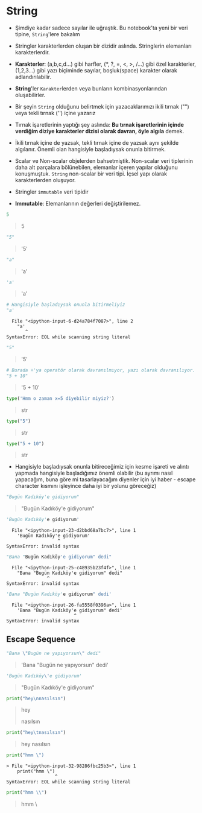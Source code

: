 # String

* Şimdiye kadar sadece sayılar ile uğraştık. Bu notebook'ta yeni bir veri tipine, `String`'lere bakalım

* Stringler karakterlerden oluşan bir dizidir aslında. Stringlerin elemanları karakterlerdir.

* **Karakterler**: (a,b,c,d...) gibi harfler, (*, ?, =, <, >, /...) gibi özel karakterler, (1,2,3...) gibi yazı biçiminde sayılar, boşluk(space) karakter olarak adlandırılabilir. 

* **String**'ler `Karakter`lerden veya bunların kombinasyonlarından oluşabilirler.

* Bir şeyin `String` olduğunu belirtmek için yazacaklarımızı ikili tırnak ("") veya tekli tırnak ('') içine yazarız

* Tırnak işaretlerinin yaptığı şey aslında: **Bu tırnak işaretlerinin içinde verdiğim diziye karakterler dizisi olarak davran, öyle algıla** demek.

* İkili tırnak içine de yazsak, tekli tırnak içine de yazsak aynı şekilde algılanır. Önemli olan hangisiyle başladıysak onunla bitirmek.

* Scalar ve Non-scalar objelerden bahsetmiştik. Non-scalar veri tiplerinin daha alt parçalara bölünebilen, elemanlar içeren yapılar olduğunu konuşmuştuk. `String` non-scalar bir veri tipi. İçsel yapı olarak karakterlerden oluşuyor.

* Stringler `immutable` veri tipidir

* **Immutable**: Elemanlarının değerleri değiştirilemez.


```python
5
```

> 5




```python
"5"
```

> '5'




```python
"a"
```

> 'a'




```python
'a'
```

> 'a'




```python
# Hangisiyle başladıysak onunla bitirmeliyiz
"a'
```


      File "<ipython-input-6-d24a784f7087>", line 2
        "a'
           ^
    SyntaxError: EOL while scanning string literal




```python
"5"
```

> '5'




```python
# Burada +'ya operatör olarak davranılmıyor, yazı olarak davranılıyor.
"5 + 10"
```

> '5 + 10'




```python
type('Hmm o zaman x=5 diyebilir miyiz?')
```

> str




```python
type("5")
```

> str




```python
type("5 + 10")
```

> str



* Hangisiyle başladıysak onunla bitireceğimiz için kesme işareti ve alıntı yapmada hangisiyle başladığımız önemli olabilir (bu ayrımı nasıl yapacağım, buna göre mi tasarlayacağım diyenler için iyi haber - escape character kısmını işleyince daha iyi bir yolunu göreceğiz)


```python
"Bugün Kadıköy'e gidiyorum"
```



> "Bugün Kadıköy'e gidiyorum"




```python
'Bugün Kadıköy'e gidiyorum'
```


      File "<ipython-input-23-d2bbd68a7bc7>", line 1
        'Bugün Kadıköy'e gidiyorum'
                       ^
    SyntaxError: invalid syntax


```python
"Bana "Bugün Kadıköy'e gidiyorum" dedi"
```


      File "<ipython-input-25-c48935b23f4f>", line 1
        "Bana "Bugün Kadıköy'e gidiyorum" dedi"
                   ^
    SyntaxError: invalid syntax




```python
'Bana "Bugün Kadıköy'e gidiyorum" dedi'
```


      File "<ipython-input-26-fa5558f0396a>", line 1
        'Bana "Bugün Kadıköy'e gidiyorum" dedi'
                             ^
    SyntaxError: invalid syntax



## Escape Sequence


```python
"Bana \"Bugün ne yapıyorsun\" dedi"
```

> 'Bana "Bugün ne yapıyorsun" dedi'




```python
'Bugün Kadıköy\'e gidiyorum'
```

> "Bugün Kadıköy'e gidiyorum"




```python
print("hey\nnasılsın")
```

> hey
>
> nasılsın



```python
print("hey\tnasılsın")
```

> hey    nasılsın


```python
print("hmm \")
```


    > File "<ipython-input-32-98286fbc25b3>", line 1
        print("hmm \")
                      ^
    SyntaxError: EOL while scanning string literal




```python
print("hmm \\")
```

> hmm \

